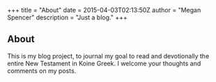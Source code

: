 +++
title = "About"
date = 2015-04-03T02:13:50Z
author = "Megan Spencer"
description = "Just a blog."
+++

## About

This is my blog project, to journal my goal to read and devotionally the entire New Testament in Koine Greek. I welcome your thoughts and comments on my posts.
